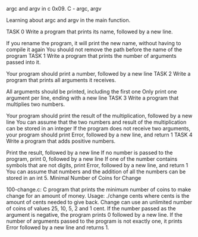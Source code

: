 argc and argv in c
0x09. C - argc, argv

Learning about argc and argv in the main function.

TASK 0 Write a program that prints its name, followed by a new line.

If you rename the program, it will print the new name, without having to compile it again
You should not remove the path before the name of the program
TASK 1 Write a program that prints the number of arguments passed into it.

Your program should print a number, followed by a new line
TASK 2 Write a program that prints all arguments it receives.

All arguments should be printed, including the first one
Only print one argument per line, ending with a new line
TASK 3 Write a program that multiplies two numbers.

Your program should print the result of the multiplication, followed by a new line
You can assume that the two numbers and result of the multiplication can be stored in an integer
If the program does not receive two arguments, your program should print Error, followed by a new line, and return 1
TASK 4 Write a program that adds positive numbers.

Print the result, followed by a new line
If no number is passed to the program, print 0, followed by a new line
If one of the number contains symbols that are not digits, print Error, followed by a new line, and return 1
You can assume that numbers and the addition of all the numbers can be stored in an int
5. Minimal Number of Coins for Change

100-change.c: C program that prints the minimum number of coins to make change for an amount of money.
Usage: ./change cents where cents is the amount of cents needed to give back.
Change can use an unlimited number of coins of values 25, 10, 5, 2 and 1 cent.
If the number passed as the argument is negative, the program prints 0 followed by a new line.
If the number of arguments passed to the program is not exactly one, it prints Error followed by a new line and returns 1.		
